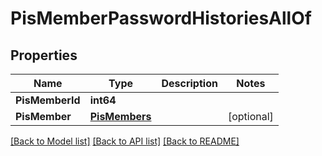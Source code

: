 # PisMemberPasswordHistoriesAllOf

## Properties

Name | Type | Description | Notes
------------ | ------------- | ------------- | -------------
**PisMemberId** | **int64** |  | 
**PisMember** | [**PisMembers**](PisMembers.md) |  | [optional] 

[[Back to Model list]](../README.md#documentation-for-models) [[Back to API list]](../README.md#documentation-for-api-endpoints) [[Back to README]](../README.md)


